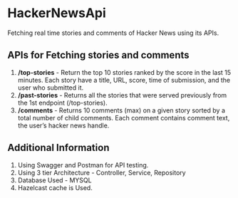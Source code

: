 # HackerNewsApi
Fetching real time  stories and comments of Hacker News using its APIs.

## APIs  for Fetching stories and comments
1. **/top-stories** - Return the top 10 stories ranked by the score in the last 15 minutes. Each story have a title, URL, score, time of submission, and the user who submitted it.
2. **/past-stories** - Returns all the stories that were served previously from the 1st endpoint (/top-stories).
3. **/comments** - Returns 10 comments (max) on a given story sorted by a total number of child comments. Each comment contains comment text, the user’s hacker news handle.

## Additional Information
1. Using Swagger and Postman for API testing. 
2. Using 3 tier Architecture - Controller, Service, Repository
3. Database Used - MYSQL
4. Hazelcast cache is Used.
